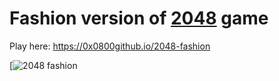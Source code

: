 Fashion version of [2048](http://gabrielecirulli.github.io/2048/) game
========================================================================

Play here: https://0x0800github.io/2048-fashion

[![2048 fashion](https://0x0800.github.io/2048-fashion)
